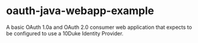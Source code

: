 # oauth-java-webapp-example
A basic OAuth 1.0a and OAuth 2.0 consumer web application that expects to be configured to use a 10Duke Identity Provider.
